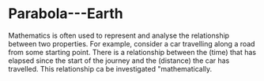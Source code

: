 # Parabola---Earth
Mathematics is often used to represent and analyse the relationship between two properties. For example, consider a car travelling along a road from some starting point. There is a relationship between the (time) that has elapsed since the start of the journey and the (distance) the car has travelled. This relationship ca be investigated "mathematically.
